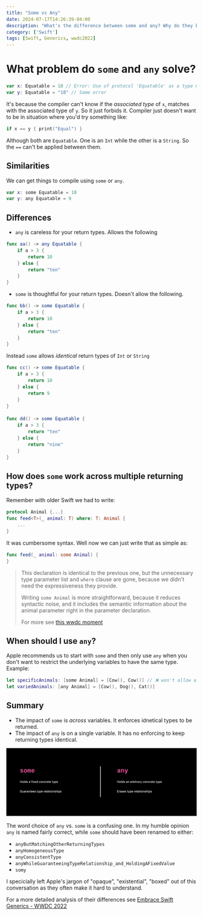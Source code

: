 ```yaml
---
title: "Some vs Any"
date: 2024-07-17T14:26:39-04:00
description: "What's the difference between some and any? Why do they both exist? Which should I prefer using?"
category: ['Swift']
tags: [Swift, Generics, wwdc2022]
---
```



# What problem do `some` and `any` solve? 

```swift
var x: Equatable = 10 // Error: Use of protocol 'Equatable' as a type must be written 'any Equatable'
var y: Equatable = "10" // Same error
```

It's because the compiler can't know if the _associated type_ of `x`, matches with the associated type of `y`. So it just forbids it. Compiler just doesn't want to be in situation where you'd try something like:

```swift
if x == y { print("Equal") }
```
Although both are `Equatable`. One is an `Int` while the other is a `String`. So the `==` can't be applied between them.

## Similarities

We can get things to compile using `some` or `any`.

```swift
var x: some Equatable = 10
var y: any Equatable = 9
```

## Differences

- `any` is careless for your return types. Allows the following

```swift
func aa() -> any Equatable { 
    if a > 3 {
        return 10
    } else {
        return "ten"
    }
}
```


- `some` is thoughtful for your return types. Doesn't allow the following. 

```swift
func bb() -> some Equatable { 
    if a > 3 {
        return 10
    } else {
        return "ten"
    }
}
```

Instead `some` allows _identical_ return types of `Int` or `String`

```swift
func cc() -> some Equatable { 
    if a > 3 {
        return 10
    } else {
        return 9
    }
}

func dd() -> some Equatable { 
    if a > 3 {
        return "ten"
    } else {
        return "nine"
    }
}
```

## How does `some` work across multiple returning types? 

Remember with older Swift we had to write: 

```swift
protocol Animal {...}
func feed<T>(_ animal: T) where: T: Animal {
    ...
}
```

It was cumbersome syntax. Well now we can just write that as simple as: 

```swift
func feed(_ animal: some Animal) {
}
```

> This declaration is identical to the previous one, but the unnecessary type parameter list and `where` clause are gone, because we didn't need the expressiveness they provide.
> 
> Writing `some Animal` is more straightforward, because it reduces syntactic noise, and it includes the semantic information about the animal parameter right in the parameter declaration.
>
> For more see [this wwdc moment](https://developer.apple.com/videos/play/wwdc2022/110352/?time=783)

## When should I use `any`? 

Apple recommends us to start with `some` and then only use `any` when you don't want to restrict the underlying variables to have the same type. Example: 

```swift
let specificAnimals: [some Animal] = [Cow(), Cow()] // ❌ won't allow adding `Dog()`
let variedAnimals: [any Animal] = [Cow(), Dog(), Cat()]

```

## Summary

- The impact of `some` is *across* variables. It enforces idnetical types to be returned.
- The impact of `any` is on a single variable. It has no enforcing to keep returning types identical.

!["Swift some vs Any"](some-vs-any.png "WWDC 2022 - Embrace Swift Generics - Holly Borla")

The word choice of `any` vs. `some` is a confusing one. In my humble opinion `any` is named fairly correct, while `some` should have been renamed to either: 
- `anyButMatchingOtherReturningTypes`
- `anyHomogeneousType`
- `anyConsistentType`
- `anyWhileGuaranteeingTypeRelationship_and_HoldingAFixedValue`
- `somy`

I specicially left Apple's jargon of "opaque", "existential", "boxed" out of this conversation as they often make it hard to understand. 

For a more detailed analysis of their differences see [Embrace Swift Generics - WWDC 2022](https://developer.apple.com/wwdc22/110352)